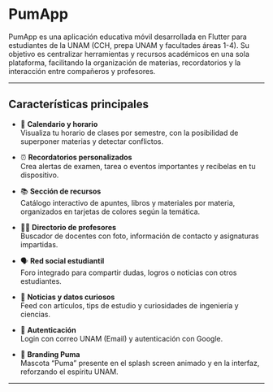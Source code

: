 # PumApp

PumApp es una aplicación educativa móvil desarrollada en Flutter para estudiantes de la UNAM (CCH, prepa UNAM y facultades áreas 1-4). Su objetivo es centralizar herramientas y recursos académicos en una sola plataforma, facilitando la organización de materias, recordatorios y la interacción entre compañeros y profesores.

---

## Características principales

- 📅 **Calendario y horario**  
  Visualiza tu horario de clases por semestre, con la posibilidad de superponer materias y detectar conflictos.

- ⏰ **Recordatorios personalizados**  
  Crea alertas de examen, tarea o eventos importantes y recíbelas en tu dispositivo.

- 📚 **Sección de recursos**  
  Catálogo interactivo de apuntes, libros y materiales por materia, organizados en tarjetas de colores según la temática.

- 👩‍🏫 **Directorio de profesores**  
  Buscador de docentes con foto, información de contacto y asignaturas impartidas.

- 🗣️ **Red social estudiantil**  
  Foro integrado para compartir dudas, logros o noticias con otros estudiantes.

- 📰 **Noticias y datos curiosos**  
  Feed con artículos, tips de estudio y curiosidades de ingeniería y ciencias.

- 🔐 **Autenticación**  
  Login con correo UNAM (Email) y autenticación con Google.

- 🎨 **Branding Puma**  
  Mascota “Puma” presente en el splash screen animado y en la interfaz, reforzando el espíritu UNAM.

---
